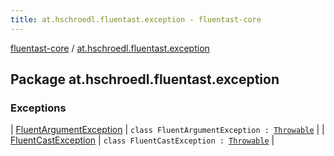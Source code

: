 ```yaml
---
title: at.hschroedl.fluentast.exception - fluentast-core
---
```


[fluentast-core](../index.html) / [at.hschroedl.fluentast.exception](.)

## Package at.hschroedl.fluentast.exception

### Exceptions

| [FluentArgumentException](-fluent-argument-exception/index.html) | `class FluentArgumentException : `[`Throwable`](https://kotlinlang.org/api/latest/jvm/stdlib/kotlin/-throwable/index.html) |
| [FluentCastException](-fluent-cast-exception/index.html) | `class FluentCastException : `[`Throwable`](https://kotlinlang.org/api/latest/jvm/stdlib/kotlin/-throwable/index.html) |

